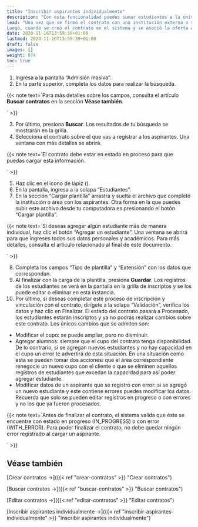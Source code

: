 ```yaml
---
title: "Inscribir aspirantes individualmente"
description: "Con esta funcionalidad puedes sumar estudiantes a la universidad cuyo origen o interés surja del convenio con la organización o con el departamento con el que se acordó la capacitación o curso."
lead: "Una vez que se firmó el contrato con una institución externa o sector interno de la organización, la universidad les entrega una plantilla para que la completen con la información de quienes se van a inscribir al curso o capacitación. 
Luego, cuando se creó el contrato en el sistema y se asoció la oferta académica (ver el artículo relacionado en la sección Véase también), la universidad puede comenzar a ingresar la información de los aspirantes interesados. En este artículo explicaremos cómo cargar estos datos de manera individual en un caso en el que la planilla contenga pocos registros. Es importante recordar que para que un contrato se procese al menos se debe asociar un estudiante inscripto."
date: 2020-11-16T13:59:39+01:00
lastmod: 2020-11-16T13:59:39+01:00
draft: false
images: []
weight: 074
toc: true
---
```


1. Ingresa a la pantalla “Admisión masiva”.
2. En la parte superior, completa los datos para realizar la búsqueda.

{{< note text=`Para más detalles sobre los campos, consulta el artículo **Buscar contratos** en la sección **Véase también**.

` >}}
<br>

3. Por último, presiona **Buscar**. Los resultados de tu búsqueda se mostrarán en la grilla.
4. Selecciona el contrato sobre el que vas a registrar a los aspirantes. Una ventana con más detalles se abrirá.

{{< note text=`El contrato debe estar en estado en proceso para que puedas cargar esta información.

` >}}
<br>

5. Haz clic en el icono de lápiz ().
6. En la pantalla, ingresa a la solapa “Estudiantes”.
7. En la sección “Cargar plantilla” arrastra y suelta el archivo que completó la institución o área con los aspirantes. Otra forma en la que puedes subir este archivo desde tu computadora es presionando el botón “Cargar plantilla”.

{{< note text=`Si deseas agregar algún estudiante más de manera individual, haz clic el botón “Agregar un estudiante”. Una ventana se abrirá para que ingreses todos sus datos personales y académicos. Para más detalles, consulta el artículo relacionado al final de este documento.

` >}}
<br>

8. Completa los campos “Tipo de plantilla” y “Extensión” con los datos que correspondan.
9. Al finalizar con la carga de la plantilla, presiona **Guardar**. Los registros de los estudiantes se verá en la pantalla en la grilla de inscriptos y se los puede editar o eliminar en esta instancia.
10. Por último, si deseas completar este proceso de inscripción y vinculación con el contrato, dirígete a la solapa “Validación”, verifica los datos y haz clic en Finalizar. 
El estado del contrato pasará a Procesado, los estudiantes estarán inscriptos y ya no podrás realizar cambios sobre este contrato. Los únicos cambios que se admiten son:
- Modificar el cupo: se puede ampliar, pero no disminuir.
- Agregar alumnos: siempre que el cupo del contrato tenga disponibilidad. De lo contrario, si se agregan nuevos estudiantes y no hay capacidad en el cupo un error te advertirá de esta situación. En una situación como esta se pueden tomar dos acciones: que el área correspondiente  renegocie un nuevo cupo con el cliente o que se eliminen aquellos registros de estudiantes que excedan la capacidad para así poder agregar estudiante.
- Modificar datos de un aspirante que se registró con error: si se agregó un nuevo estudiante y este contiene errores puedes modificar los datos. Recuerda que solo se pueden editar registros en progreso o con errores y no los que ya fueron procesados.

{{< note text=`Antes de finalizar el contrato, el sistema valida que éste se encuentre con estado en progreso (IN_PROGRESS) o con error (WITH_ERROR). Para poder finalizar el contrato, no debe quedar ningún error registrado al cargar un aspirante.

` >}}
<br>

## Véase también

[Crear contratos →]({{< ref "crear-contratos" >}} "Crear contratos")
<br>

[Buscar contratos →]({{< ref "buscar-contratos" >}} "Buscar contratos")
<br>

[Editar contratos →]({{< ref "editar-contratos" >}} "Editar contratos")
<br>

[Inscribir aspirantes individualmente →]({{< ref "inscribir-aspirantes-individualmente" >}} "Inscribir aspirantes individualmente")

